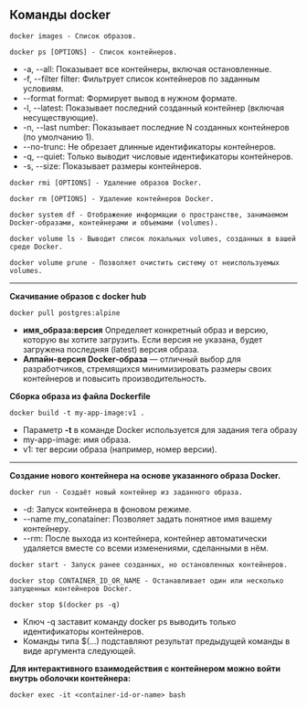**Команды docker**
---
~~~
docker images - Список образов.
~~~
~~~
docker ps [OPTIONS] - Список контейнеров.
~~~
  + -a, --all: Показывает все контейнеры, включая остановленные.  
  + -f, --filter filter: Фильтрует список контейнеров по заданным условиям.  
  + --format format: Формирует вывод в нужном формате.  
  + -l, --latest: Показывает последний созданный контейнер (включая несуществующие).  
  + -n, --last number: Показывает последние N созданных контейнеров (по умолчанию 1).  
  + --no-trunc: Не обрезает длинные идентификаторы контейнеров.  
  + -q, --quiet: Только выводит числовые идентификаторы контейнеров.  
  + -s, --size: Показывает размеры контейнеров.
    
~~~
docker rmi [OPTIONS] - Удаление образов Docker.
~~~
~~~
docker rm [OPTIONS] - Удаление контейнеров Docker.
~~~
~~~
docker system df - Отображение информации о пространстве, занимаемом Docker-образами, контейнерами и объемами (volumes).
~~~
~~~
docker volume ls - Выводит список локальных volumes, созданных в вашей среде Docker.
~~~
~~~
docker volume prune - Позволяет очистить систему от неиспользуемых volumes.
~~~
---
**Скачивание образов с docker hub**
~~~
docker pull postgres:alpine
~~~
+ **имя_образа:версия** Определяет конкретный образ и версию, которую вы хотите загрузить. Если версия не указана, будет загружена последняя (latest) версия образа.
+ **Алпайн-версия Docker-образа** — отличный выбор для разработчиков, стремящихся минимизировать размеры своих контейнеров и повысить производительность.

**Сборка образа из файла Dockerfile**
~~~
docker build -t my-app-image:v1 .
~~~
+ Параметр **-t** в команде Docker используется для задания тега образу
+ my-app-image: имя образа.
+ v1: тег версии образа (например, номер версии).
---

**Создание нового контейнера на основе указанного образа Docker.**  
~~~
docker run - Создаёт новый контейнер из заданного образа.
~~~
  + -d: Запуск контейнера в фоновом режиме.
  + --name my_conatainer: Позволяет задать понятное имя вашему контейнеру.
  + --rm: После выхода из контейнера, контейнер автоматически удаляется вместе со всеми изменениями, сделанными в нём.
~~~
docker start - Запуск ранее созданных, но остановленных контейнеров.
~~~
~~~
docker stop CONTAINER_ID_OR_NAME - Останавливает один или несколько запущенных контейнеров Docker.
~~~
~~~
docker stop $(docker ps -q) 
~~~
  + Ключ -q заставит команду docker ps выводить только идентификаторы контейнеров.  
  + Команды типа $(...) подставляют результат предыдущей команды в виде аргумента следующей. 

**Для интерактивного взаимодействия с контейнером можно войти внутрь оболочки контейнера:**  
~~~
docker exec -it <container-id-or-name> bash
~~~

